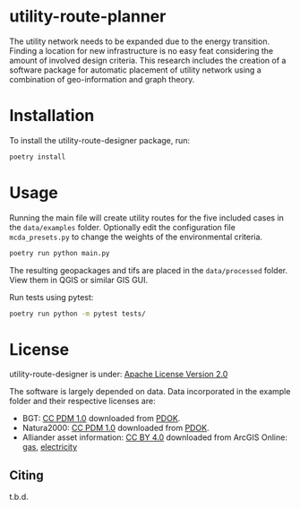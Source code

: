 # utility-route-planner
The utility network needs to be expanded due to the energy transition. Finding a location for new infrastructure is no
easy feat considering the amount of involved design criteria. This research includes the creation of a software package
for automatic placement of utility network using a combination of geo-information and graph theory.

# Installation
To install the utility-route-designer package, run:
```bash
poetry install
```

# Usage
Running the main file will create utility routes for the five included cases in the `data/examples` folder. Optionally edit the configuration file `mcda_presets.py` to change the weights of the environmental criteria.
```bash
poetry run python main.py
```
The resulting geopackages and tifs are placed in the `data/processed` folder. View them in QGIS or similar GIS GUI.

Run tests using pytest:
```bash
poetry run python -m pytest tests/
```

# License
utility-route-designer is under: [Apache License Version 2.0](https://www.apache.org/licenses/LICENSE-2.0)

The software is largely depended on data. Data incorporated in the example folder and their respective licenses are:
- BGT: [CC PDM 1.0](https://creativecommons.org/publicdomain/mark/1.0/deed.en) downloaded from [PDOK](https://www.nationaalgeoregister.nl/geonetwork/srv/dut/catalog.search#/metadata/e01e63cd-6b3d-4c58-b34e-8d343a3c264b).
- Natura2000: [CC PDM 1.0](https://creativecommons.org/publicdomain/mark/1.0/deed.en) downloaded from [PDOK](https://nationaalgeoregister.nl/geonetwork/srv/dut/catalog.search#/metadata/1601e160-91e8-4091-9aca-10294f819d42).
- Alliander asset information: [CC BY 4.0](https://creativecommons.org/licenses/by/4.0/deed.en) downloaded from ArcGIS Online: [gas](https://alliander.maps.arcgis.com/home/item.html?id=29b06805ca2b4d31bf82ad15f14d2392), [electricity](https://alliander.maps.arcgis.com/home/item.html?id=11b7bcf1b78b4462b91db0dff234cf78)

Citing
-------
t.b.d.
